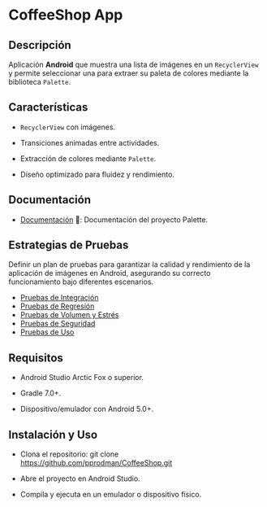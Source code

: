 
# CoffeeShop App

## Descripción
Aplicación **Android** que muestra una lista de imágenes en un `RecyclerView` y permite seleccionar una para extraer su paleta de colores mediante la biblioteca `Palette`.

## Características

- `RecyclerView` con imágenes.

- Transiciones animadas entre actividades.

- Extracción de colores mediante `Palette`.

- Diseño optimizado para fluidez y rendimiento.

## Documentación
- [Documentación](./DOCUMENTACION.md) 📖: Documentación del proyecto Palette.

## Estrategias de Pruebas
Definir un plan de pruebas para garantizar la calidad y rendimiento de la aplicación de imágenes en Android, asegurando su correcto funcionamiento bajo diferentes escenarios.

- [Pruebas de Integración](./PRUEBAS_INTEGRACION.md)
- [Pruebas de Regresión](./PRUEBAS_REGRESION.md)
- [Pruebas de Volumen y Estrés](./PRUEBAS_VOLUMEN_ESTRES.md)
- [Pruebas de Seguridad](./PRUEBAS_SEGURIDAD.md)
- [Pruebas de Uso](./PRUEBAS_USO.md)

## Requisitos

- Android Studio Arctic Fox o superior.

- Gradle 7.0+.

- Dispositivo/emulador con Android 5.0+.

## Instalación y Uso

- Clona el repositorio: git clone https://github.com/pprodman/CoffeeShop.git

- Abre el proyecto en Android Studio.

- Compila y ejecuta en un emulador o dispositivo físico.
